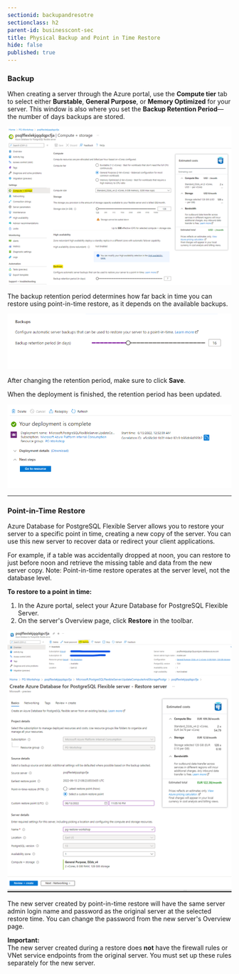```yaml
---
sectionid: backupandresotre
sectionclass: h2
parent-id: businesscont-sec
title: Physical Backup and Point in Time Restore
hide: false
published: true
---
```


### Backup

When creating a server through the Azure portal, use the **Compute tier** tab to select either **Burstable**, **General Purpose**, or **Memory Optimized** for your server. This window is also where you set the **Backup Retention Period**—the number of days backups are stored.

![Azure backup](media/backup-retention.png)

The backup retention period determines how far back in time you can restore using point-in-time restore, as it depends on the available backups.

![Azure backup](media/backup-retention-2.png)

After changing the retention period, make sure to click **Save**.

When the deployment is finished, the retention period has been updated.

![Azure backup](media/backup-retention-done.png)

---

### Point-in-Time Restore

Azure Database for PostgreSQL Flexible Server allows you to restore your server to a specific point in time, creating a new copy of the server. You can use this new server to recover data or redirect your client applications.

For example, if a table was accidentally dropped at noon, you can restore to just before noon and retrieve the missing table and data from the new server copy. Note: Point-in-time restore operates at the server level, not the database level.

**To restore to a point in time:**

1. In the Azure portal, select your Azure Database for PostgreSQL Flexible Server.
2. On the server's Overview page, click **Restore** in the toolbar.

![Azure backup](media/azure_postgresql-restore.png)
![Azure backup](media/azure_postgresql-restore2.png)

The new server created by point-in-time restore will have the same server admin login name and password as the original server at the selected restore time. You can change the password from the new server's Overview page.

**Important:**  
The new server created during a restore does **not** have the firewall rules or VNet service endpoints from the original server. You must set up these rules separately for the new server.
